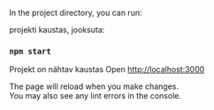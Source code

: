 
In the project directory, you can run:

projekti kaustas, jooksuta:
### `npm start`

Projekt on nähtav kaustas
Open [http://localhost:3000](http://localhost:3000) 

The page will reload when you make changes.\
You may also see any lint errors in the console.
